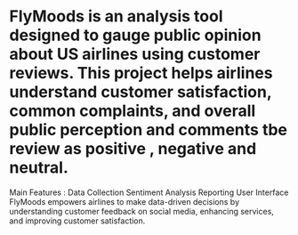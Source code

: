 # FlyMoods is an analysis tool designed to gauge public opinion about US airlines using customer reviews. This project helps airlines understand customer satisfaction, common complaints, and overall public perception and comments tbe review as positive , negative and neutral.
Main Features : Data Collection Sentiment Analysis Reporting User Interface
FlyMoods empowers airlines to make data-driven decisions by understanding customer feedback on social media, enhancing services, and improving customer satisfaction.
